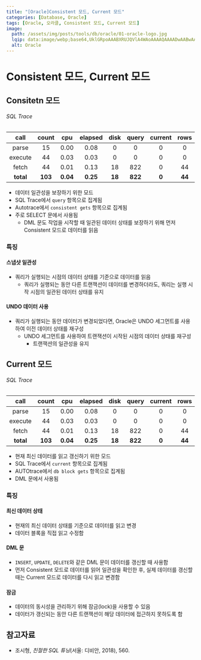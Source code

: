 ```yaml
---
title: "[Oracle]Consistent 모드, Current 모드"
categories: [Database, Oracle]
tags: [Oracle, 오라클, Consistent 모드, Current 모드]
image:
  path: /assets/img/posts/tools/db/oracle/01-oracle-logo.jpg
  lqip: data:image/webp;base64,UklGRpoAAABXRUJQVlA4WAoAAAAQAAAADwAABwAAQUxQSDIAAAARL0AmbZurmr57yyIiqE8oiG0bejIYEQTgqiDA9vqnsUSI6H+oAERp2HZ65qP/VIAWAFZQOCBCAAAA8AEAnQEqEAAIAAVAfCWkAALp8sF8rgRgAP7o9FDvMCkMde9PK7euH5M1m6VWoDXf2FkP3BqV0ZYbO6NA/VFIAAAA
  alt: Oracle
---
```


# Consistent 모드, Current 모드

## Consitetn 모드

###### SQL Trace

|    call   |  count  |    cpu   |  elapsed |  disk  |  **query**  | current |  rows  |
|:---------:|:-------:|:--------:|:--------:|:------:|:-----------:|:-------:|:------:| 
|   parse   |    15   |   0.00   |   0.08   |    0   |    0    |      0      |    0   | 
|  execute  |    44   |   0.03   |   0.03   |    0   |    0    |      0      |    0   | 
|   fetch   |    44   |   0.01   |   0.13   |   18   |   822   |      0      |   44   | 
| **total** | **103** | **0.04** | **0.25** | **18** | **822** |    **0**    | **44** |

- 데이터 일관성을 보장하기 위한 모드
- SQL Trace에서 `query` 항목으로 집계됨
- Autotrace에서 `consistent gets` 항목으로 집계됨
- 주로 SELECT 문에서 사용됨
  + DML 문도 작업을 시작할 때 일관된 데이터 상태를 보장하기 위해 먼저 Consistent 모드로 데이터를 읽음

### 특징

#### 스냅샷 일관성

- 쿼리가 실행되는 시점의 데이터 상태를 기준으로 데이터를 읽음
  + 쿼리가 실행되는 동안 다른 트랜잭션이 데이터를 변경하더라도, 쿼리는 실행 시작 시점의 일관된 데이터 상태를 유지

#### UNDO 데이터 사용

- 쿼리가 실행되는 동안 데이터가 변경되었다면, Oracle은 UNDO 세그먼트를 사용하여 이전 데이터 상태를 재구성
  + UNDO 세그먼트를 사용하여 트랜잭션이 시작된 시점의 데이터 상태를 재구성
    * 트랜잭션의 일관성을 유지

## Current 모드

###### SQL Trace

|    call   |  count  |    cpu   |  elapsed |  disk  |  query  | **current** |  rows  |
|:---------:|:-------:|:--------:|:--------:|:------:|:-------:|:-----------:|:------:| 
|   parse   |    15   |   0.00   |   0.08   |    0   |    0    |      0      |    0   | 
|  execute  |    44   |   0.03   |   0.03   |    0   |    0    |      0      |    0   | 
|   fetch   |    44   |   0.01   |   0.13   |   18   |   822   |      0      |   44   | 
| **total** | **103** | **0.04** | **0.25** | **18** | **822** |    **0**    | **44** |

- 현재 최신 데이터를 읽고 갱신하기 위한 모드
- SQL Trace에서 `current` 항목으로 집계됨
- AUTOtrace에서 `db block gets` 항목으로 집계됨
- DML 문에서 사용됨

### 특징

#### 최신 데이터 상태

- 현재의 최신 데이터 상태를 기준으로 데이터를 읽고 변경
- 데이터 블록을 직접 읽고 수정함

#### DML 문

- `INSERT`, `UPDATE`, `DELETE`와 같은 DML 문이 데이터를 갱신할 때 사용함
- 먼저 Consistent 모드로 데이터를 읽어 일관성을 확인한 후, 실제 데이터를 갱신할 때는 Current 모드로 데이터를 다시 읽고 변경함


#### 잠금

- 데이터의 동시성을 관리하기 위해 잠금(lock)을 사용할 수 있음
- 데이터가 갱신되는 동안 다른 트랜잭션이 해당 데이터에 접근하지 못하도록 함

## 참고자료

- 조시형, *친절한 SQL 튜닝*(서울: 디비안, 2018), 560.